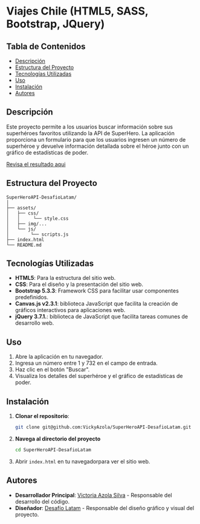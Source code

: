 # Viajes Chile (HTML5, SASS, Bootstrap, JQuery)

## Tabla de Contenidos

- [Descripción](#descripción)
- [Estructura del Proyecto](#estructura-del-proyecto)
- [Tecnologías Utilizadas](#tecnologías-utilizadas)
- [Uso](#uso)
- [Instalación](#instalación)
- [Autores](#autores)

## Descripción

Este proyecto permite a los usuarios buscar información sobre sus superhéroes favoritos utilizando la API de SuperHero. 
La aplicación proporciona un formulario para que los usuarios ingresen un número de superhéroe y devuelve información 
detallada sobre el héroe junto con un gráfico de estadísticas de poder.

[Revisa el resultado aqui]()


## Estructura del Proyecto

```plaintext
SuperHeroAPI-DesafioLatam/
│
├── assets/
│   ├── css/
│   │     └── style.css
│   ├── img/...
│   └── js/
│        └── scripts.js
├── index.html
└── README.md
```

## Tecnologías Utilizadas

- **HTML5**: Para la estructura del sitio web.
- **CSS**: Para el diseño y la presentación del sitio web.
- **Bootstrap 5.3.3**: Framework CSS para facilitar usar componentes predefinidos.
- **Canvas.js v2.3.1**: biblioteca JavaScript que facilita la creación de gráficos interactivos para aplicaciones web.
- **jQuery 3.7.1.**: biblioteca de JavaScript que facilita tareas comunes de desarrollo web.

## Uso

1. Abre la aplicación en tu navegador.
2. Ingresa un número entre 1 y 732 en el campo de entrada.
3. Haz clic en el botón "Buscar".
4. Visualiza los detalles del superhéroe y el gráfico de estadísticas de poder.

## Instalación

1. **Clonar el repositorio**:
    ```bash
    git clone git@github.com:VickyAzola/SuperHeroAPI-DesafioLatam.git
    ```
2. **Navega al directorio del proyecto**
    ```bash
    cd SuperHeroAPI-DesafioLatam
    ```
3. Abrir `index.html` en tu navegadorpara ver el sitio web.

## Autores

- **Desarrollador Principal**: [Victoria Azola Silva](https://github.com/VickyAzola) - Responsable del desarrollo del código.
- **Diseñador**: [Desafío Latam](https://desafiolatam.com/admision/?utm_term=desafio%20latam&utm_campaign=Brand&utm_source=adwords&utm_medium=ppc&hsa_acc=1239562006&hsa_cam=16998643182&hsa_grp=136655824715&hsa_ad=596057942540&hsa_src=g&hsa_tgt=kwd-340546658839&hsa_kw=desafio%20latam&hsa_mt=b&hsa_net=adwords&hsa_ver=3&gad_source=1&gclid=CjwKCAjwvvmzBhA2EiwAtHVrbzEJGJPqUuTuFDuNIFtSh4eKqGXcLXmCO9u12vwlU553fGXV93Q5zxoCGmEQAvD_BwE) - Responsable del diseño gráfico y visual del proyecto.
